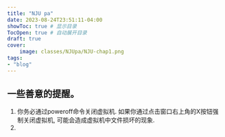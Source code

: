 ```yaml
---
title: "NJU pa"
date: 2023-08-24T23:51:11-04:00
showToc: true # 显示目录
TocOpen: true # 自动展开目录
draft: true
cover:
    image: classes/NJUpa/NJU-chap1.png
tags: 
- "blog"
---
```


## 一些善意的提醒。
1. 你务必通过poweroff命令关闭虚拟机. 如果你通过点击窗口右上角的X按钮强制关闭虚拟机, 可能会造成虚拟机中文件损坏的现象.
2. 
